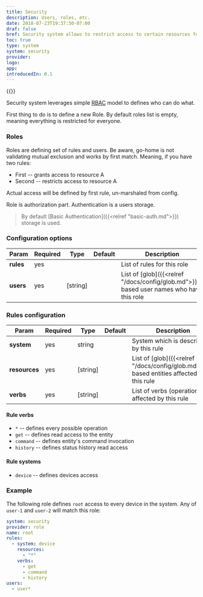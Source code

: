 ```yaml
---
title: Security
description: Users, roles, etc.
date: 2018-07-23T19:37:50-07:00
draf: false
bref: Security system allows to restrict access to certain resources for some users
toc: true
type: system
system: security
provider:
logo:
app:
introducedIn: 0.1
---
```

{{<provider>}}

Security system leverages simple [RBAC](https://en.wikipedia.org/wiki/Role-based_access_control) model to defines who can do what.

First thing to do is to define a new Role. By default roles list is empty, meaning everything is restricted for everyone. 

### Roles 

Roles are defining set of rules and users. Be aware, go-home is not validating mutual exclusion and works by first match. Meaning, if you have two rules:

* First -- grants access to resource A
* Second -- restricts access to resource A

Actual access will be defined by first rule, un-marshaled from config.

Role is authorization part. Authentication is a users storage. 

> By default [Basic Authentication]({{<relref "basic-auth.md">}}) storage is used. 

### Configuration options

| Param | Required | Type | Default | Description |
|-------|----------|------|---------|-------------|
| **rules** | yes ||| List of rules for this role |
| **users** | yes | [string] || List of [glob]({{<relref "/docs/config/glob.md">}})-based user names who have this role|

### Rules configuration

| Param | Required | Type | Default | Description |
|-------|----------|------|---------|-------------|
| **system** | yes | string || System which is described by this rule | 
| **resources** | yes | [string] || List of [glob]({{<relref "/docs/config/glob.md">}})-based entities affected by this rule |
| **verbs** | yes | [string] || List of verbs (operations) affected by this rule|

#### Rule verbs

* `*` -- defines every possible operation
* `get` -- defines read access to the entity
* `command` -- defines entity's command invocation 
* `history` -- defines status history read access

#### Rule systems

* `device` -- defines devices access

### Example

The following role defines `root` access to every device in the system. Any of `user-1` and `user-2` will match this role: 

```yaml
system: security
provider: role
name: root
rules:
  - system: device
    resources:
      - "*"
    verbs:
      - get
      - command
      - history
users:
  - user*

```